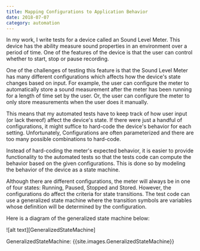 ```yaml
---
title: Mapping Configurations to Application Behavior
date: 2018-07-07
category: automation
---
```



In my work, I write tests for a device called an Sound Level Meter. This device has the ability  measure sound properties in an environment over a period of time. One of the features of the device is that the user can control whether to start, stop or pause recording.

One of the challenges of testing this feature is that the Sound Level Meter has many different configurations which affects how the device's state changes based on input. For example, the user can configure the meter to automatically store a sound measurement after the meter has been running for a length of time set by the user. Or, the user can configure the meter to only store measurements when the user does it manually. 

This means that my automated tests have to keep track of how user input (or lack thereof) affect the device's state. If there were just a handful of configurations, it might suffice to hard-code the device's behavior for each setting. Unfortunately, Configurations are often parameterized and there are too many possible combinations to hard-code.

Instead of hard-coding the meter's expected behavior, it is easier to provide functionality to the automated tests so that the tests code can compute the behavior based on the given configurations. This is done so by modeling the behavior of the device as a state machine. 

Although there are different configurations, the meter will always be in one of four states: Running, Paused, Stopped and Stored. However, the configurations do affect the criteria for state transitions. The test code can use a generalized state machine where the transition symbols are variables whose definition will be determined by the configuration.

Here is a diagram of the generalized state machine below:


![alt text][GeneralizedStateMachine]

GeneralizedStateMachine: {{site.images.GeneralizedStateMachine}}
